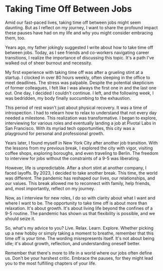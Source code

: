 # Taking Time Off Between Jobs

Amid our fast-paced lives, taking time off between jobs might seem daunting. But
as I reflect on my journey, I want to share the profound impact these pauses
have had on my life and why you might consider embracing them, too.

Years ago, my father jokingly suggested I write about how to take time off
between jobs. Today, as I see friends and co-workers navigating career
transitions, I realize the importance of discussing this topic. It's a path I've
walked out of sheer burnout and necessity.

My first experience with taking time off was after a grueling stint at a
startup. I clocked in over 80 hours weekly, often sleeping in the office to meet
deadlines. The stress was palpable. Despite the potential skepticism of former
colleagues, I felt like I was always the first one in and the last one out. One
day, I decided I couldn't continue. I left, and the following week, I was
bedridden, my body finally succumbing to the exhaustion.

This period of rest wasn't just about physical recovery. It was a time of
introspection. I had to relearn how to relax to understand that not every day
needed a milestone. This realization was transformative. I began to explore,
interviewing for various roles and eventually landing a job at Pivotal Labs in
San Francisco. With its myriad tech opportunities, this city was a playground
for personal and professional growth.

Years later, I found myself in New York City after another job transition. With
the lessons from my previous break, I explored the city with vigor, visiting
coffee shops, exploring boroughs, and even traveling to Berlin. The freedom to
interview for jobs without the constraints of a 9-5 was liberating.

However, life is unpredictable. After a short stint at another company, I faced
layoffs. By 2023, I decided to take another break. This time, the world was
different. The pandemic has reshaped our lives, our relationships, and our
values. This break allowed me to reconnect with family, help friends, and, most
importantly, reflect on my journey.

Now, as I interview for new roles, I do so with clarity about what I want and
where I want to be. The opportunity to take time off is about more than
relaxation. It's about growth. It's about living life beyond the confines of a
9-5 routine. The pandemic has shown us that flexibility is possible, and we
should seize it.

So, what's my advice to you? Live. Relax. Learn. Explore. Whether picking up a
new hobby or simply taking a moment to breathe, remember that this time off is
_your_ time. The wording misrepresents itself. It's not about being idle; it's
about growth, reflection, and understanding oneself better.

Remember that there's more to life in a world where our jobs often define us.
Don't be your harshest critic. Embrace the pauses, for they might lead you to
the most fulfilling chapters of your life.

